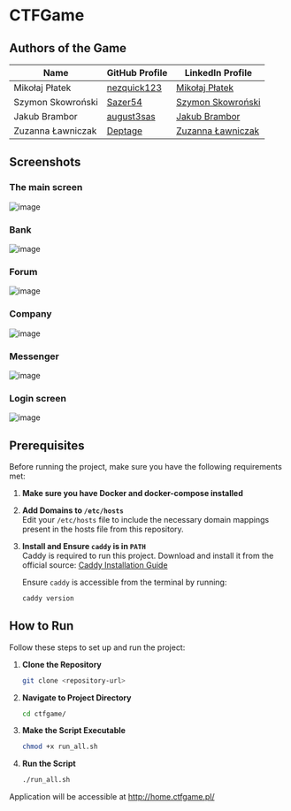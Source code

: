 # CTFGame

## Authors of the Game

| Name               | GitHub Profile                          | LinkedIn Profile                                                                 |
|--------------------|-----------------------------------------|----------------------------------------------------------------------------------|
| Mikołaj Płatek     | [nezquick123](https://github.com/nezquick123) | [Mikołaj Płatek](https://www.linkedin.com/in/miko%C5%82aj-p%C5%82atek-34663523b/) |
| Szymon Skowroński  | [Sazer54](https://github.com/Sazer54)         | [Szymon Skowroński](https://www.linkedin.com/in/szymon-skowro%C5%84ski-704baa26a/)|
| Jakub Brambor      | [august3sas](https://github.com/august3sas)   | [Jakub Brambor](https://www.linkedin.com/in/jakub-brambor-66a7b8295/)            |
| Zuzanna Ławniczak  | [Deptage](https://github.com/Deptage)         | [Zuzanna Ławniczak](https://www.linkedin.com/in/zuzanna-lawniczak/)               |

## Screenshots

### The main screen

![image](https://github.com/user-attachments/assets/f5cda494-a9c0-44eb-82d7-510357d6705b)

### Bank

![image](https://github.com/user-attachments/assets/abaabf00-ee07-4b54-a0d9-1d89f61da23b)

### Forum

![image](https://github.com/user-attachments/assets/cb3e1852-eebe-446e-ad85-d4f80bb24618)

### Company

![image](https://github.com/user-attachments/assets/18725b30-dec2-4758-84b0-6fe25699fc0d)

### Messenger

![image](https://github.com/user-attachments/assets/b4540d3b-2136-4095-83a4-7a8230631788)

### Login screen

![image](https://github.com/user-attachments/assets/526f1367-4fc0-475d-9da4-f27314c6fadf)





## Prerequisites

Before running the project, make sure you have the following requirements met:

1. **Make sure you have Docker and docker-compose installed**

2. **Add Domains to `/etc/hosts`**  
   Edit your `/etc/hosts` file to include the necessary domain mappings present in the hosts file from this repository.
    

3. **Install and Ensure `caddy` is in `PATH`**  
   Caddy is required to run this project. Download and install it from the official source:
   [Caddy Installation Guide](https://caddyserver.com/docs/install)

   Ensure `caddy` is accessible from the terminal by running:
   ```sh
   caddy version
   ```

## How to Run

Follow these steps to set up and run the project:

1. **Clone the Repository**  
   ```sh
   git clone <repository-url>
   ```

2. **Navigate to Project Directory**  
   ```sh
   cd ctfgame/
   ```

3. **Make the Script Executable**  
   ```sh
   chmod +x run_all.sh
   ```

4. **Run the Script**  
   ```sh
   ./run_all.sh
   ```
Application will be accessible at http://home.ctfgame.pl/

